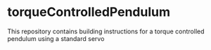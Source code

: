 # torqueControlledPendulum
This repository contains building instructions for a torque controlled pendulum using a standard servo
